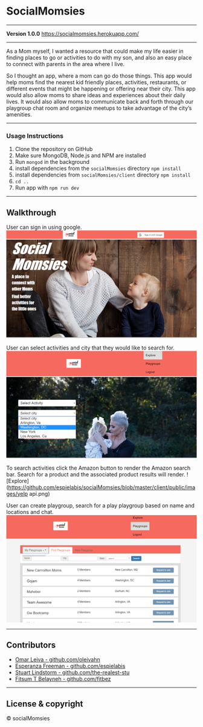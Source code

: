 # SocialMomsies

---

**Version 1.0.0**
https://socialmomsies.herokuapp.com/

---
As a Mom myself, I wanted a resource that could make my life easier in finding places to go or activities to do with my son, and also an easy place to connect with parents in the area where I live.

So I thought an  app, where a mom can go  do those things. This app would help moms find the nearest kid friendly places, activities, restaurants, or different events that might be happening or offering near their city.
This app would also allow moms to share ideas and experiences about their daily lives. It would also allow moms to communicate back and forth through our playgroup chat room and organize meetups to take advantage of the city’s amenities.

---

### Usage Instructions

1. Clone the repository on GitHub
2. Make sure MongoDB, Node.js and NPM are installed
3. Run `mongod` in the background
4. install dependencies from the `socialMomsies` directory `npm install`
5. install dependencies from `socialMomsies/client` directory `npm install`
6. `cd ..`
7. Run app with `npm run dev`

---

## Walkthrough
User can sign in using google.
![Home](https://github.com/espielabis/socialMomsies/blob/master/client/public/images/home.png)

User can select activities and city that they would like to search for.
![Home](https://github.com/espielabis/socialMomsies/blob/master/client/public/images/explore.png)

To search activities  click the Amazon button to render the Amazon search bar. Search for a product and the associated product results will render.
![Explore](https://github.com/espielabis/socialMomsies/blob/master/client/public/images/yelp api.png)

User can create playgroup, search for a play playgroup based on name and locations and chat.
![Playgroup](https://github.com/espielabis/socialMomsies/blob/master/client/public/images/playgroup.png)

---

## Contributors

- [Omar Leiva - github.com/oleivahn](https://github.com/oleivahn)
- [Esperanza Freeman - github.com/espielabis](https://github.com/espielabis)
- [Stuart Lindstorm - github.com/the-realest-stu](https://github.com/the-realest-stu)
- [Fitsum T Belayneh - github.com/fitbez](https://github.com/fitbez)

---

## License & copyright

© socialMomsies
